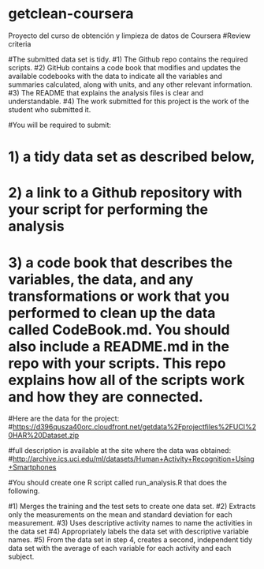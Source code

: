 # getclean-coursera
Proyecto del curso de obtención y limpieza de datos de Coursera
#Review criteria
 
#The submitted data set is tidy. 
#1) The Github repo contains the required scripts.
#2) GitHub contains a code book that modifies and updates the available codebooks with the data to indicate all the variables and summaries calculated, along with units, and any other relevant information.
#3) The README that explains the analysis files is clear and understandable.
#4) The work submitted for this project is the work of the student who submitted it.

#You will be required to submit: 
#        1) a tidy data set as described below, 
#        2) a link to a Github repository with your script for performing the analysis
#        3) a code book that describes the variables, the data, and any transformations or work that you performed to clean up the data called CodeBook.md. You should also include a README.md in the repo with your scripts. This repo explains how all of the scripts work and how they are connected.

#Here are the data for the project:
#https://d396qusza40orc.cloudfront.net/getdata%2Fprojectfiles%2FUCI%20HAR%20Dataset.zip  

#full description is available at the site where the data was obtained:
#http://archive.ics.uci.edu/ml/datasets/Human+Activity+Recognition+Using+Smartphones 

#You should create one R script called run_analysis.R that does the following. 

#1) Merges the training and the test sets to create one data set.
#2) Extracts only the measurements on the mean and standard deviation for each measurement. 
#3) Uses descriptive activity names to name the activities in the data set
#4) Appropriately labels the data set with descriptive variable names. 
#5) From the data set in step 4, creates a second, independent tidy data set with the average of each variable for each activity and each subject.
